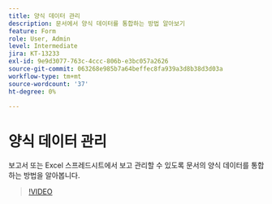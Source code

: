 ```yaml
---
title: 양식 데이터 관리
description: 문서에서 양식 데이터를 통합하는 방법 알아보기
feature: Form
role: User, Admin
level: Intermediate
jira: KT-13233
exl-id: 9e9d3077-763c-4ccc-806b-e3bc057a2626
source-git-commit: 063268e985b7a64beffec8fa939a3d8b38d3d03a
workflow-type: tm+mt
source-wordcount: '37'
ht-degree: 0%

---
```


# 양식 데이터 관리

보고서 또는 Excel 스프레드시트에서 보고 관리할 수 있도록 문서의 양식 데이터를 통합하는 방법을 알아봅니다.

>[!VIDEO](https://video.tv.adobe.com/v/3419330?quality=12&learn=on&hidetitle=true)
